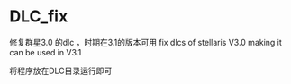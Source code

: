 # DLC_fix

修复群星3.0 的dlc ，时期在3.1的版本可用
fix dlcs of stellaris V3.0 making it can be used in V3.1

将程序放在DLC目录运行即可
